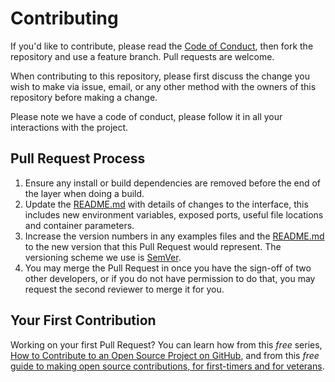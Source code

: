 # Contributing

If you'd like to contribute, please read the [Code of Conduct](code-of-conduct), then fork the repository and use a feature branch. Pull requests are welcome.

When contributing to this repository, please first discuss the change you wish to make via issue, email, or any other method with the owners of this repository before making a change. 

Please note we have a code of conduct, please follow it in all your interactions with the project.

## Pull Request Process

1. Ensure any install or build dependencies are removed before the end of the layer when doing a build.
2. Update the [README.md](readme) with details of changes to the interface, this includes new environment variables, exposed ports, useful file locations and container parameters.
3. Increase the version numbers in any examples files and the [README.md](readme) to the new version that this Pull Request would represent. The versioning scheme we use is [SemVer](semver).
4. You may merge the Pull Request in once you have the sign-off of two other developers, or if you do not have permission to do that, you may request the second reviewer to merge it for you.

## Your First Contribution

Working on your first Pull Request? You can learn how from this *free* series, [How to Contribute to an Open Source Project on GitHub](how-to-contribute), and from this *free* [guide to making open source contributions, for first-timers and for veterans](guide-to-contributing).

[code-of-conduct]: blob/master/CODE_OF_CONDUCT.md
[readme]: blob/master/README.md
[semver]: http://semver.org/
[how-to-contribute]: https://egghead.io/series/how-to-contribute-to-an-open-source-project-on-github
[guide-to-contributing]: https://opensource.guide/how-to-contribute/